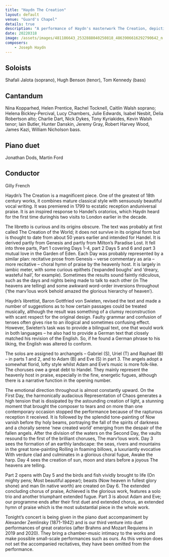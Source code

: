 ```yaml
---
title: "Haydn The Creation"
layout: default
venue: "Guard's Chapel"
details: true
description: "A performance of Haydn's masterwork The Creation, depicting the creation of the world through magnificent choral music."
date: 20220318
image: /assets/images/481186643_2532888040250818_4863906616292790642_n.jpg
composers:
    - Joseph Haydn
---
```


## Soloists 
Shafali Jalota (soprano), Hugh Benson (tenor), Tom Kennedy (bass)

## Cantandum 
Nina Kopparhed, Helen Prentice, Rachel Tocknell, Caitlin Walsh soprano; Helena Bickley-Percival, Lucy Chambers, Julie Edwards, Isabel Nesbit, Delia Robertson alto; Charlie Dart, Nick Dykes, Tony Kyriakides, Kevin Walsh tenor; Iain Butler, Hunter Danskin, Jeremy Gray, Robert Harvey Wood, James Kazi, William Nicholson bass.

## Piano duet 
Jonathan Dods, Martin Ford

## Conductor 
Gilly French

Haydn’s The Creation is a magnificent piece. One of the greatest of 18th century works, it combines mature classical style with sensuously beautiful vocal writing. It was premiered in 1799 to ecstatic reception anduniversal praise. It is an inspired response to Handel’s oratorios, which Haydn heard for the first time duringhis two visits to London earlier in the decade.

The libretto is curious and its origins obscure. The text was probably at first called The Creation of the World; it does not survive in its original form but is thought to date from about 50 years earlier and intended for Handel. It is derived partly from Genesis and partly from Milton’s Paradise Lost. It fell into three parts, Part 1 covering Days 1-4, part 2 Days 5 and 6 and part 3 mutual love in the Garden of Eden. Each Day was probably represented by a similar plan: recitative prose from Genesis – verse commentary as aria – more recitative – choral hymn of praise by the heavenly host. It is largely in iambic meter, with some curious epithets (‘expanded boughs’ and ‘dreary, wasteful hail’, for example). Sometimes the results sound faintly ridiculous, such as the days and nights being made to talk to each other (in The heavens are telling) and some awkward word-order inversions throughout (‘the marv’lous work behold amazed the glorious hierarchy of heaven’).

Haydn’s librettist, Baron Gottfried von Swieten, revised the text and made a number of suggestions as to how certain passages could be treated musically, although the result was something of a clumsy reconstruction with scant respect for the original design. Faulty grammar and confusion of tenses often gives rise to an illogical and sometimes confusing effect. However, Swieten’s task was to provide a bilingual text, one that would work in both languages – he also had to provide a German text that closely matched his revision of the English. So, if he found a German phrase to his liking, the English was altered to conform.

The solos are assigned to archangels – Gabriel (S), Uriel (T) and Raphael (B) – in parts 1 and 2, and to Adam (B) and Eve (S) in part 3. The angels adopt a somewhat florid, lofty style whilst Adam and Eve’s music is more folk-like. The choruses owe a great debt to Handel. They mainly represent the heavenly host in praise, especially in the fine, energetic fugues, although there is a narrative function in the opening number.

The emotional direction throughout is almost constantly upward. On the First Day, the harmonically audacious Representation of Chaos generates a high tension that is dissipated by the astounding creation of light, a stunning moment that brought the composer to tears and on more than one contemporary occasion stopped the performance because of the rapturous reception it received. It is followed by the splendid tone-painting of Now vanish before thy holy beams, portraying the fall of the spirits of darkness and a chorally serene ‘new created world’ emerging from the despair of the fallen angels. After the division of the waters on the Second Day, the vaults resound to the first of the brilliant choruses, The marv’lous work. Day 3 sees the formation of an earthly landscape: the seas, rivers and mountains in the great tone-painting Rolling in foaming billows, a luxuriantly evocative With verdure clad and culminates in a glorious choral fugue, Awake the harp. Day 4 sees the creation of sun, moon and stars before a joyous The heavens are telling.

Part 2 opens with Day 5 and the birds and fish vividly brought to life (On mighty pens; Most beautiful appear); beasts (Now heaven in fullest glory shone) and man (In native worth) are created on Day 6. The extended concluding chorus of praise, Achieved is the glorious work, features a solo trio and another triumphant extended fugue. Part 3 is about Adam and Eve; our programme ends after their first duet and extended chorus, an extended hymn of praise which is the most substantial piece in the whole work.

Tonight’s concert is being given in the piano duet accompaniment by Alexander Zemlinsky (1871-1942) and is our third venture into duet performances of great oratorios (after Brahms and Mozart Requiems in 2019 and 2020). They bring a chamber-music intimacy to the works and make possible small-scale performances such as ours. As this version does not set the accompanied recitatives, they have been omitted from the performance.
